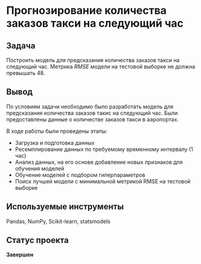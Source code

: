 # Прогнозирование количества заказов такси на следующий час

## Задача
Построить модель для предсказания количества заказов такси на следующий час. Метрика *RMSE* модели на тестовой выборке не должна превышать 48.

## Вывод
По условиям задачи необходимо было разработать модель для предсказания количества заказов такис на следующий час. Были предоставлены данные о количестве заказов такси в аэропортах.

В ходе работы были проведены этапы:
- Загрузка и подготовка данных
- Ресемплирование данных по требуемому временному интервалу (1 час)
- Анализ данных, на его основе добавление новых признаков для обучения моделей
- Обучение моделей с подбором гиперпараметров
- Поиск лучшей модели с минимальной метрикой RMSE на тестовой выборке

## Используемые инструменты
Pandas, NumPy, Scikit-learn, statsmodels
## Статус проекта
**Завершен**
